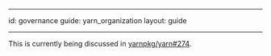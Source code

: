* * *

id: governance guide: yarn_organization layout: guide

* * *

This is currently being discussed in [yarnpkg/yarn#274](https://github.com/yarnpkg/yarn/issues/274).